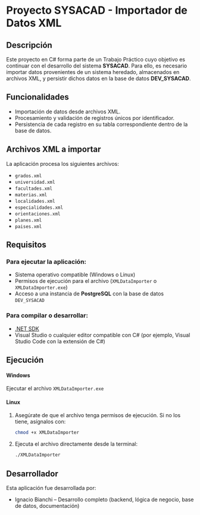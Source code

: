 # Proyecto SYSACAD - Importador de Datos XML

## Descripción

Este proyecto en C# forma parte de un Trabajo Práctico cuyo objetivo es continuar con el desarrollo del sistema **SYSACAD**. Para ello, es necesario importar datos provenientes de un sistema heredado, almacenados en archivos XML, y persistir dichos datos en la base de datos **DEV_SYSACAD**.

## Funcionalidades

- Importación de datos desde archivos XML.
- Procesamiento y validación de registros únicos por identificador.
- Persistencia de cada registro en su tabla correspondiente dentro de la base de datos.

## Archivos XML a importar

La aplicación procesa los siguientes archivos:

- `grados.xml`
- `universidad.xml`
- `facultades.xml`
- `materias.xml`
- `localidades.xml`
- `especialidades.xml`
- `orientaciones.xml`
- `planes.xml`
- `paises.xml`

## Requisitos

### Para ejecutar la aplicación:
- Sistema operativo compatible (Windows o Linux)
- Permisos de ejecución para el archivo (`XMLDataImporter` o `XMLDataImporter.exe`)
- Acceso a una instancia de **PostgreSQL** con la base de datos `DEV_SYSACAD`


### Para compilar o desarrollar:
- [.NET SDK](https://dotnet.microsoft.com/download)
- Visual Studio o cualquier editor compatible con C# (por ejemplo, Visual Studio Code con la extensión de C#)

## Ejecución

#### Windows 
Ejecutar el archivo `XMLDataImporter.exe`

#### Linux
1. Asegúrate de que el archivo tenga permisos de ejecución. Si no los tiene, asígnalos con:

   ```bash
   chmod +x XMLDataImporter
    ```
2. Ejecuta el archivo directamente desde la terminal:
   ```bash
   ./XMLDataImporter
    ```
## Desarrollador

Esta aplicación fue desarrollada por:

- Ignacio Bianchi – Desarrollo completo (backend, lógica de negocio, base de datos, documentación)